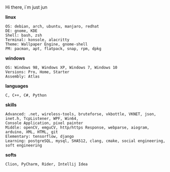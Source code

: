 #####
Hi there, i`m just jun

<b align="center">linux</b>

    OS: debian, arch, ubuntu, manjaro, redhat
    DE: gnome, KDE
    Shell: bash, zsh
    Terminal: konsole, alacritty
    Theme: Wallpaper Engine, gnome-shell
    PM: pacman, apt, flatpack, snap, rpm, dpkg 
<b align="center">windows</b>

    OS: Windows 98, Windows XP, Windows 7, Windows 10
    Versions: Pro, Home, Starter
    Assembly: Atlas 
<b align="center">languages</b>

    C, C++, C#, Python
<b align="center">skills</b>

    Advanced: .net, wireless-tools, bruteforse, vkbottle, VKNET, json, inet.h, TcpListener, WPF, Win64, 
    Console Application, pixel painter
    Middle: openCV, emguCV, http/https Response, webparse, aiogram, arduino, XML, HTML, git
    Elementary: tensorflow, django 
    Learning: postgreSQL, mysql, SHA512, clang, cmake, social engineering, soft engineering
<b align="center">softs</b>

    Clion, PyCharm, Rider, Intellij Idea
    
    
    
